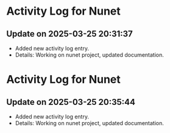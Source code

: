 # Activity Log for Nunet

## Update on 2025-03-25 20:31:37
- Added new activity log entry.
- Details: Working on nunet project, updated documentation.

# Activity Log for Nunet

## Update on 2025-03-25 20:35:44
- Added new activity log entry.
- Details: Working on nunet project, updated documentation.

